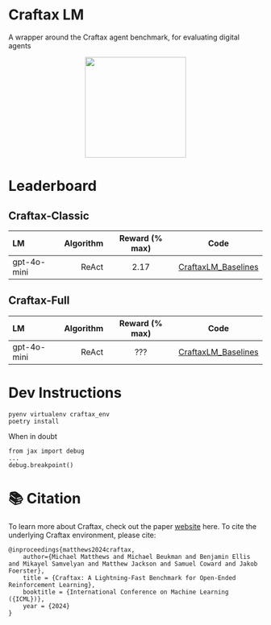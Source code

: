 # Craftax LM
A wrapper around the Craftax agent benchmark, for evaluating digital agents
<p align="middle">
  <img src="https://raw.githubusercontent.com/MichaelTMatthews/Craftax/main/images/dungeon_crawling.gif" width="200" />
</p>

# Leaderboard

## Craftax-Classic
| LM | Algorithm | Reward (% max) |                                              Code                                               |
|:----------|---------------:|:-----------------------------------------------------------------------------------------------:|:---------------------------------------:|
| gpt-4o-mini | ReAct   |            2.17 | [CraftaxLM_Baselines](https://github.com/JoshuaPurtell/Apropos/blob/main/apropos/bench/crafter/test.py) |


## Craftax-Full
| LM | Algorithm | Reward (% max) |                                              Code                                               |
|:----------|---------------:|:-----------------------------------------------------------------------------------------------:|:---------------------------------------:|
| gpt-4o-mini | ReAct   |            ??? | [CraftaxLM_Baselines](https://github.com/JoshuaPurtell/Apropos/blob/main/apropos/bench/crafter/test.py) |

# Dev Instructions
```
pyenv virtualenv craftax_env
poetry install
```

When in doubt

```
from jax import debug
...
debug.breakpoint()
```

# 📚 Citation
To learn more about Craftax, check out the paper [website](https://craftaxenv.github.io) here.
To cite the underlying Craftax environment, please cite:
```
@inproceedings{matthews2024craftax,
    author={Michael Matthews and Michael Beukman and Benjamin Ellis and Mikayel Samvelyan and Matthew Jackson and Samuel Coward and Jakob Foerster},
    title = {Craftax: A Lightning-Fast Benchmark for Open-Ended Reinforcement Learning},
    booktitle = {International Conference on Machine Learning ({ICML})},
    year = {2024}
}
```